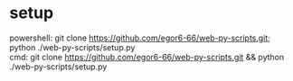 # setup
 powershell: git clone https://github.com/egor6-66/web-py-scripts.git; python ./web-py-scripts/setup.py   
 cmd: git clone https://github.com/egor6-66/web-py-scripts.git && python ./web-py-scripts/setup.py
